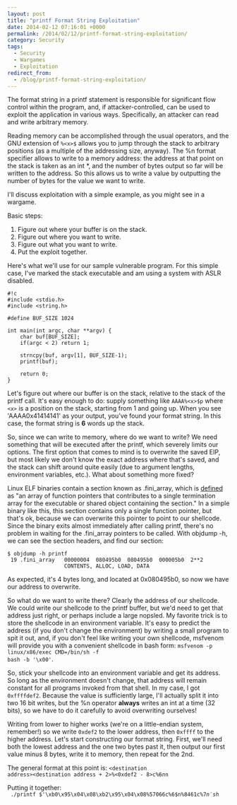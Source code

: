 ```yaml
---
layout: post
title: "printf Format String Exploitation"
date: 2014-02-12 07:16:01 +0000
permalink: /2014/02/12/printf-format-string-exploitation/
category: Security
tags:
  - Security
  - Wargames
  - Exploitation
redirect_from:
  - /blog/printf-format-string-exploitation/
---
```

The format string in a printf statement is responsible for significant flow control within the program, and, if attacker-controlled, can be used to exploit the application in various ways.  Specifically, an attacker can read and write arbitrary memory.  

Reading memory can be accomplished through the usual operators, and the GNU extension of <code>%&lt;x&gt;$</code> allows you to jump through the stack to arbitrary positions (as a multiple of the addressing size, anyway).  The %n format specifier allows to write to a memory address: the address at that point on the stack is taken as an int *, and the number of bytes output so far will be written to the address.  So this allows us to write a value by outputting the number of bytes for the value we want to write.

I'll discuss exploitation with a simple example, as you might see in a wargame.

Basic steps:

1. Figure out where your buffer is on the stack.
2. Figure out where you want to write.
3. Figure out what you want to write.
4. Put the exploit together.

Here's what we'll use for our sample vulnerable program.  For this simple case, I've marked the stack executable and am using a system with ASLR disabled.

    #!c
    #include <stdio.h>
    #include <string.h>
    
    #define BUF_SIZE 1024
    
    int main(int argc, char **argv) {
        char buf[BUF_SIZE];
        if(argc < 2) return 1;
    
        strncpy(buf, argv[1], BUF_SIZE-1);
        printf(buf);
    
        return 0;
    }

Let's figure out where our buffer is on the stack, relative to the stack of the printf call.  It's easy enough to do: supply something like <code>AAAA%&lt;x&gt;$p</code> where <code>&lt;x&gt;</code> is a position on the stack, starting from 1 and going up.  When you see 'AAAA0x41414141' as your output, you've found your format string.  In this case, the format string is **6** words up the stack.

So, since we can write to memory, where do we want to write?  We need something that will be executed after the printf, which severely limits our options.  The first option that comes to mind is to overwrite the saved EIP, but most likely we don't know the exact address where that's saved, and the stack can shift around quite easily (due to argument lengths, environment variables, etc.).  What about something more fixed?

Linux ELF binaries contain a section known as .fini_array, which is [defined](http://refspecs.linuxbase.org/LSB_3.1.1/LSB-Core-generic/LSB-Core-generic/specialsections.html) as "an array of function pointers that contributes to a single termination array for the executable or shared object containing the section."  In a simple binary like this, this section contains only a single function pointer, but that's ok, because we can overwrite this pointer to point to our shellcode.  Since the binary exits almost immediately after calling printf, there's no problem in waiting for the .fini_array pointers to be called.  With objdump -h, we can see the section headers, and find our section:

    $ objdump -h printf
     19 .fini_array   00000004  080495b0  080495b0  000005b0  2**2
                      CONTENTS, ALLOC, LOAD, DATA

As expected, it's 4 bytes long, and located at 0x080495b0, so now we have our address to overwrite.

So what do we want to write there?  Clearly the address of our shellcode.  We could write our shellcode to the printf buffer, but we'd need to get that address just right, or perhaps include a large nopsled.  My favorite trick is to store the shellcode in an environment variable.  It's easy to predict the address (if you don't change the environment) by writing a small program to spit it out, and, if you don't feel like writing your own shellcode, msfvenom will provide you with a convenient shellcode in bash form: <code>msfvenom -p linux/x86/exec CMD=/bin/sh -f bash -b '\x00'</code>.

So, stick your shellcode into an environment variable and get its address.  So long as the environment doesn't change, that address will remain constant for all programs invoked from that shell.  In my case, I got <code>0xffffdef2</code>.   Because the value is sufficiently large, I'll actually split it into two 16 bit writes, but the %n operator **always** writes an int at a time (32 bits), so we have to do it carefully to avoid overwriting ourselves!

Writing from lower to higher works (we're on a little-endian system, remember!) so we write <code>0xdef2</code> to the lower address, then <code>0xffff</code> to the higher address.  Let's start constructing our format string.  First, we'll need both the lowest address and the one two bytes past it, then output our first value minus 8 bytes, write it to memory, then repeat for the 2nd.

The general format at this point is: <code>&lt;destination address&gt;&lt;destination address + 2&gt;%&lt;0xdef2 - 8&gt;c%6$n%&lt;0xffff-0xdef2&gt;c%7$n</code>

Putting it together:  
<code>
./printf $'\xb0\x95\x04\x08\xb2\x95\x04\x08%57066c%6$n%8461c%7$n'  
sh$</code>
